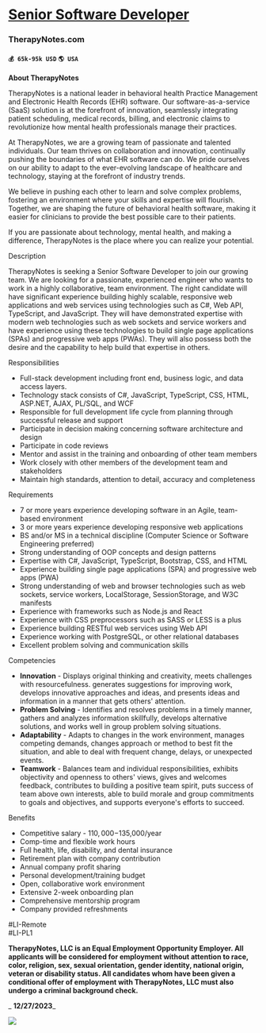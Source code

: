 # [Senior Software Developer](https://www.remotewlb.com/apply/senior-software-developer-38146)  
### TherapyNotes.com  
#### `💰 65k-95k USD` `🌎 USA`  

**About TherapyNotes**

TherapyNotes is a national leader in behavioral health Practice Management and Electronic Health Records (EHR) software. Our software-as-a-service (SaaS) solution is at the forefront of innovation, seamlessly integrating patient scheduling, medical records, billing, and electronic claims to revolutionize how mental health professionals manage their practices.

At TherapyNotes, we are a growing team of passionate and talented individuals. Our team thrives on collaboration and innovation, continually pushing the boundaries of what EHR software can do. We pride ourselves on our ability to adapt to the ever-evolving landscape of healthcare and technology, staying at the forefront of industry trends.

We believe in pushing each other to learn and solve complex problems, fostering an environment where your skills and expertise will flourish. Together, we are shaping the future of behavioral health software, making it easier for clinicians to provide the best possible care to their patients.

If you are passionate about technology, mental health, and making a difference, TherapyNotes is the place where you can realize your potential.

Description

TherapyNotes is seeking a Senior Software Developer to join our growing team. We are looking for a passionate, experienced engineer who wants to work in a highly collaborative, team environment. The right candidate will have significant experience building highly scalable, responsive web applications and web services using technologies such as C#, Web API, TypeScript, and JavaScript. They will have demonstrated expertise with modern web technologies such as web sockets and service workers and have experience using these technologies to build single page applications (SPAs) and progressive web apps (PWAs). They will also possess both the desire and the capability to help build that expertise in others.

Responsibilities

  * Full-stack development including front end, business logic, and data access layers.
  * Technology stack consists of C#, JavaScript, TypeScript, CSS, HTML, ASP.NET, AJAX, PL/SQL, and WCF
  * Responsible for full development life cycle from planning through successful release and support
  * Participate in decision making concerning software architecture and design
  * Participate in code reviews
  * Mentor and assist in the training and onboarding of other team members
  * Work closely with other members of the development team and stakeholders
  * Maintain high standards, attention to detail, accuracy and completeness

Requirements

  * 7 or more years experience developing software in an Agile, team-based environment
  * 3 or more years experience developing responsive web applications
  * BS and/or MS in a technical discipline (Computer Science or Software Engineering preferred)
  * Strong understanding of OOP concepts and design patterns
  * Expertise with C#, JavaScript, TypeScript, Bootstrap, CSS, and HTML
  * Experience building single page applications (SPA) and progressive web apps (PWA)
  * Strong understanding of web and browser technologies such as web sockets, service workers, LocalStorage, SessionStorage, and W3C manifests
  * Experience with frameworks such as Node.js and React
  * Experience with CSS preprocessors such as SASS or LESS is a plus
  * Experience building RESTful web services using Web API
  * Experience working with PostgreSQL, or other relational databases
  * Excellent problem solving and communication skills

Competencies

  * **Innovation** \- Displays original thinking and creativity, meets challenges with resourcefulness. generates suggestions for improving work, develops innovative approaches and ideas, and presents ideas and information in a manner that gets others' attention.
  * **Problem Solving** \- Identifies and resolves problems in a timely manner, gathers and analyzes information skillfully, develops alternative solutions, and works well in group problem solving situations. 
  * **Adaptability** \- Adapts to changes in the work environment, manages competing demands, changes approach or method to best fit the situation, and able to deal with frequent change, delays, or unexpected events. 
  * **Teamwork** \- Balances team and individual responsibilities, exhibits objectivity and openness to others' views, gives and welcomes feedback, contributes to building a positive team spirit, puts success of team above own interests, able to build morale and group commitments to goals and objectives, and supports everyone's efforts to succeed. 

Benefits

  * Competitive salary - $110,000-$135,000/year
  * Comp-time and flexible work hours
  * Full health, life, disability, and dental insurance
  * Retirement plan with company contribution
  * Annual company profit sharing
  * Personal development/training budget
  * Open, collaborative work environment
  * Extensive 2-week onboarding plan
  * Comprehensive mentorship program
  * Company provided refreshments

#LI-Remote  
#LI-PL1

 **TherapyNotes, LLC is an Equal Employment Opportunity Employer. All applicants will be considered for employment without attention to race, color, religion, sex, sexual orientation, gender identity, national origin, veteran or disability status. All candidates whom have been given a conditional offer of employment with TherapyNotes, LLC must also undergo a criminal background check.**

 _ **12/27/2023**_

![](https://remotive.com/job/track/1884982/blank.gif?source=public_api)

